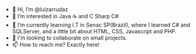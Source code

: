 - 👋 Hi, I’m @luizarrudaz
- 👀 I’m interested in Java ☕ and C Sharp C#
- 🌱 I’m currently learning I.T in Senac SP(Brazil), where I learned C# and SQLServer, and a little bit about HTML, CSS, Javascript and PHP. 
- 💞️ I'm looking to collaborate on small projects.
- 📫 How to reach me? Exactly here!

<!---
arrudaz/arrudaz is a ✨ special ✨ repository because its `README.md` (this file) appears on your GitHub profile.
You can click the Preview link to take a look at your changes.
--->
